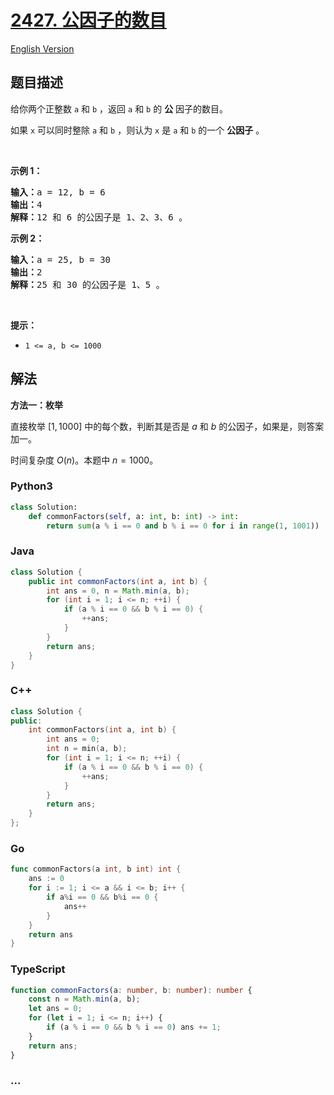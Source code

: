 # [2427. 公因子的数目](https://leetcode.cn/problems/number-of-common-factors)

[English Version](/solution/2400-2499/2427.Number%20of%20Common%20Factors/README_EN.md)

## 题目描述

<!-- 这里写题目描述 -->

<p>给你两个正整数 <code>a</code> 和 <code>b</code> ，返回 <code>a</code> 和 <code>b</code> 的 <strong>公</strong> 因子的数目。</p>

<p>如果 <code>x</code> 可以同时整除 <code>a</code> 和 <code>b</code> ，则认为 <code>x</code> 是 <code>a</code> 和 <code>b</code> 的一个 <strong>公因子</strong> 。</p>

<p>&nbsp;</p>

<p><strong>示例 1：</strong></p>

<pre><strong>输入：</strong>a = 12, b = 6
<strong>输出：</strong>4
<strong>解释：</strong>12 和 6 的公因子是 1、2、3、6 。
</pre>

<p><strong>示例 2：</strong></p>

<pre><strong>输入：</strong>a = 25, b = 30
<strong>输出：</strong>2
<strong>解释：</strong>25 和 30 的公因子是 1、5 。</pre>

<p>&nbsp;</p>

<p><strong>提示：</strong></p>

<ul>
	<li><code>1 &lt;= a, b &lt;= 1000</code></li>
</ul>

## 解法

<!-- 这里可写通用的实现逻辑 -->

**方法一：枚举**

直接枚举 $[1, 1000]$ 中的每个数，判断其是否是 $a$ 和 $b$ 的公因子，如果是，则答案加一。

时间复杂度 $O(n)$。本题中 $n = 1000$。

<!-- tabs:start -->

### **Python3**

<!-- 这里可写当前语言的特殊实现逻辑 -->

```python
class Solution:
    def commonFactors(self, a: int, b: int) -> int:
        return sum(a % i == 0 and b % i == 0 for i in range(1, 1001))
```

### **Java**

<!-- 这里可写当前语言的特殊实现逻辑 -->

```java
class Solution {
    public int commonFactors(int a, int b) {
        int ans = 0, n = Math.min(a, b);
        for (int i = 1; i <= n; ++i) {
            if (a % i == 0 && b % i == 0) {
                ++ans;
            }
        }
        return ans;
    }
}
```

### **C++**

```cpp
class Solution {
public:
    int commonFactors(int a, int b) {
        int ans = 0;
        int n = min(a, b);
        for (int i = 1; i <= n; ++i) {
            if (a % i == 0 && b % i == 0) {
                ++ans;
            }
        }
        return ans;
    }
};
```

### **Go**

```go
func commonFactors(a int, b int) int {
	ans := 0
	for i := 1; i <= a && i <= b; i++ {
		if a%i == 0 && b%i == 0 {
			ans++
		}
	}
	return ans
}
```

### **TypeScript**

```ts
function commonFactors(a: number, b: number): number {
    const n = Math.min(a, b);
    let ans = 0;
    for (let i = 1; i <= n; i++) {
        if (a % i == 0 && b % i == 0) ans += 1;
    }
    return ans;
}
```

### **...**

```

```

<!-- tabs:end -->

